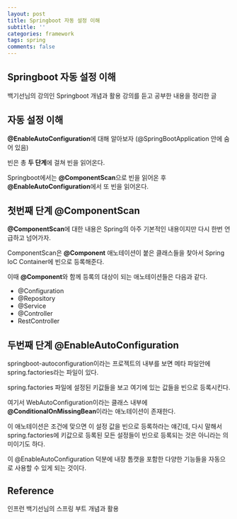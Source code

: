 ```yaml
---
layout: post
title: Springboot 자동 설정 이해
subtitle: ''
categories: framework
tags: spring
comments: false
---
```


## Springboot 자동 설정 이해

백기선님의 강의인 Springboot 개념과 활용 강의를 듣고 공부한 내용을 정리한 글

## 자동 설정 이해

**@EnableAutoConfiguration**에 대해 알아보자
(@SpringBootApplication 안에 숨어 있음)

빈은 총 **두 단계**에 걸쳐 빈을 읽어온다.

Springboot에서는 **@ComponentScan**으로 빈을 읽어온 후 **@EnableAutoConfiguration**에서 또 빈을 읽어온다.

## 첫번째 단계 @ComponentScan

**@ComponentScan**에 대한 내용은 Spring의 아주 기본적인 내용이지만 다시 한번 언급하고 넘어가자.

ComponentScan은 **@Component** 애노테이션이 붙은 클래스들을 찾아서 Spring IoC Container에 빈으로 등록해준다.

이때 **@Component**와 함께 등록의 대상이 되는 애노테이션들은 다음과 같다.

- @Configuration
- @Repository
- @Service
- @Controller
- RestController

## 두번째 단계 @EnableAutoConfiguration

springboot-autoconfiguration이라는 프로젝트의 내부를 보면 메타 파일안에 spring.factories라는 파일이 있다.

spring.factories 파일에 설정된 키값들을 보고 여기에 있는 값들을 빈으로 등록시킨다.

여기서 WebAutoConfiguration이라는 클래스 내부에 **@ConditionalOnMissingBean**이라는 애노테이션이 존재한다.

이 애노테이션은 조건에 맞으면 이 설정 값을 빈으로 등록하라는 얘긴데, 다시 말해서 spring.factories에 키값으로 등록된 모든 설정들이 빈으로 등록되는 것은 아니라는 의미이기도 하다.

이 @EnableAutoConfiguration 덕분에 내장 톰캣을 포함한 다양한 기능들을 자동으로 사용할 수 있게 되는 것이다.

## Reference

인프런 백기선님의 스프링 부트 개념과 활용
